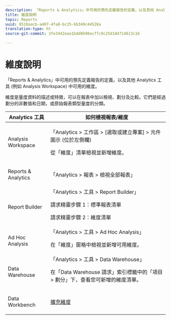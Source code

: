 ```yaml
---
description: 「Reports & Analytics」中可用的預先定義報告的定義，以及其他 Analytics 工具 (例如 Analysis Workspace) 中可用的維度。
title: 維度說明
topic: Reports
uuid: 8518aacb-a407-4fa8-bc25-6b349c44528a
translation-type: ht
source-git-commit: 3fe3442eae1bdd8b90acffc9c25d184714613c16

---
```



# 維度說明

「Reports &amp; Analytics」中可用的預先定義報告的定義，以及其他 Analytics 工具 (例如 Analysis Workspace) 中可用的維度。

維度是量度資料的描述或特徵，可以在報表中加以檢視、劃分及比較。它們是經過劃分的非數值和日期，或原始報表類型量度的分類。

<table id="table_5F240226DE7C40D3B613178F5A829011"> 
 <thead> 
  <tr> 
   <th colname="col1" class="entry"> Analytics 工具 </th> 
   <th colname="col2" class="entry"> 如何檢視報表/維度 </th> 
  </tr>
 </thead>
 <tbody> 
  <tr> 
   <td colname="col1"> <p>Analysis Workspace </p> </td> 
   <td colname="col2"> <p><span class="ignoretag"><span class="uicontrol">「Analytics</span> &gt; <span class="uicontrol">工作區</span> &gt; <span class="uicontrol">[選取或建立專案]</span> &gt; <span class="uicontrol">元件圖示 (位於左側欄)</span></span> </p> <p>從「維度」清單檢視並新增維度。 </p> </td> 
  </tr> 
  <tr> 
   <td colname="col1"> <p>Reports &amp; Analytics </p> </td> 
   <td colname="col2"> <p><span class="uicontrol">「Analytics</span> &gt; <span class="uicontrol">報表</span> &gt; <span class="uicontrol">檢視全部報表」</span> </p> </td> 
  </tr> 
  <tr> 
   <td colname="col1"> <p>Report Builder </p> </td> 
   <td colname="col2"><span class="ignoretag"><span class="uicontrol">「Analytics</span> &gt; <span class="uicontrol">工具</span> &gt; <span class="uicontrol">Report Builder」</span></span> <p>請求精靈步驟 1：標準報表清單 </p> <p>請求精靈步驟 2：維度清單 </p> </td> 
  </tr> 
  <tr> 
   <td colname="col1"> <p>Ad Hoc Analysis </p> </td> 
   <td colname="col2"><span class="ignoretag"><span class="uicontrol">「Analytics</span> &gt; <span class="uicontrol">工具</span> &gt; <span class="uicontrol">Ad Hoc Analysis」</span></span> <p>在「維度」窗格中檢視並新增可用維度。 </p> </td> 
  </tr> 
  <tr> 
   <td colname="col1"> <p>Data Warehouse </p> </td> 
   <td colname="col2"><span class="ignoretag"><span class="uicontrol">「Analytics</span> &gt; <span class="uicontrol">工具</span> &gt; <span class="uicontrol">Data Warehouse」</span></span> <p>在<span class="uicontrol">「Data Warehouse 請求」</span>索引標籤中的<span class="uicontrol">「項目</span> &gt; <span class="uicontrol">劃分」</span>下，查看您可新增的維度清單。 </p> </td> 
  </tr> 
  <tr> 
   <td colname="col1"> <p>Data Workbench </p> </td> 
   <td colname="col2"><a href="https://docs.adobe.com/content/help/zh-Hant/data-workbench/using/dataset/extended-dimensions/c-abt-ex-dim.html"  > 擴充維度</a> </td> 
  </tr> 
 </tbody> 
</table>

